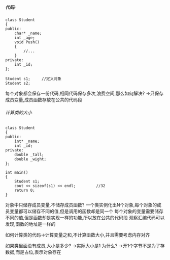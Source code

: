 ##### 代码:
    class Student
    {
    public:
        char* _name;
        int _age;
        void Push()
        {
            //...
        }
    private:
        int _id;
    };

    Student s1;     //定义对象
    Student s2;

每个对象都会保存一份代码,相同代码保存多次,浪费空间,那么如何解决?
->只保存成员变量,成员函数存放在公共的代码段

###### 计算类的大小
    class Student
    {
    public:
        int* _name;
        int _id;
    private:
        double _tall;
        double _wight;
    };

    int main()
    {
        Student s1;
        cout << sizeof(s1) << endl;         //32
        return 0;
    }

对象中只储存成员变量.不储存成员函数?
一个类实例化出N个对象,每个对象的成员变量都可以储存不同的值,但是调用的函数却是同一个
每个对象的变量需要储存不同的值,但是函数却是实现一样的功能,所以放在公共的代码段
观察汇编代码可以发现,函数的地址是一样的

如何计算类的代码->计算变量之和,不计算函数大小,并且需要考虑内存对齐

如果类里面没有成员,大小是多少?
->实际大小是1   为什么?
->开1个字节不是为了存数据,而是占位,表示对象存在
